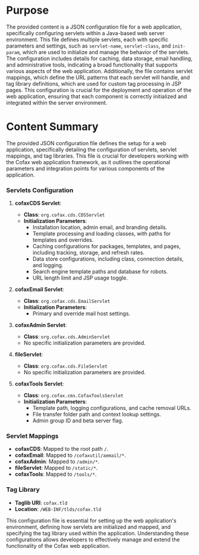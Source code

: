 # Purpose
The provided content is a JSON configuration file for a web application, specifically configuring servlets within a Java-based web server environment. This file defines multiple servlets, each with specific parameters and settings, such as `servlet-name`, `servlet-class`, and `init-param`, which are used to initialize and manage the behavior of the servlets. The configuration includes details for caching, data storage, email handling, and administrative tools, indicating a broad functionality that supports various aspects of the web application. Additionally, the file contains servlet mappings, which define the URL patterns that each servlet will handle, and tag library definitions, which are used for custom tag processing in JSP pages. This configuration is crucial for the deployment and operation of the web application, ensuring that each component is correctly initialized and integrated within the server environment.
# Content Summary
The provided JSON configuration file defines the setup for a web application, specifically detailing the configuration of servlets, servlet mappings, and tag libraries. This file is crucial for developers working with the Cofax web application framework, as it outlines the operational parameters and integration points for various components of the application.

### Servlets Configuration

1. **cofaxCDS Servlet**: 
   - **Class**: `org.cofax.cds.CDSServlet`
   - **Initialization Parameters**: 
     - Installation location, admin email, and branding details.
     - Template processing and loading classes, with paths for templates and overrides.
     - Caching configurations for packages, templates, and pages, including tracking, storage, and refresh rates.
     - Data store configurations, including class, connection details, and logging.
     - Search engine template paths and database for robots.
     - URL length limit and JSP usage toggle.

2. **cofaxEmail Servlet**:
   - **Class**: `org.cofax.cds.EmailServlet`
   - **Initialization Parameters**: 
     - Primary and override mail host settings.

3. **cofaxAdmin Servlet**:
   - **Class**: `org.cofax.cds.AdminServlet`
   - No specific initialization parameters are provided.

4. **fileServlet**:
   - **Class**: `org.cofax.cds.FileServlet`
   - No specific initialization parameters are provided.

5. **cofaxTools Servlet**:
   - **Class**: `org.cofax.cms.CofaxToolsServlet`
   - **Initialization Parameters**: 
     - Template path, logging configurations, and cache removal URLs.
     - File transfer folder path and context lookup settings.
     - Admin group ID and beta server flag.

### Servlet Mappings

- **cofaxCDS**: Mapped to the root path `/`.
- **cofaxEmail**: Mapped to `/cofaxutil/aemail/*`.
- **cofaxAdmin**: Mapped to `/admin/*`.
- **fileServlet**: Mapped to `/static/*`.
- **cofaxTools**: Mapped to `/tools/*`.

### Tag Library

- **Taglib URI**: `cofax.tld`
- **Location**: `/WEB-INF/tlds/cofax.tld`

This configuration file is essential for setting up the web application's environment, defining how servlets are initialized and mapped, and specifying the tag library used within the application. Understanding these configurations allows developers to effectively manage and extend the functionality of the Cofax web application.
